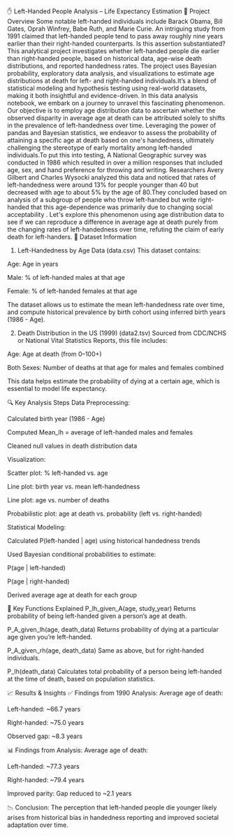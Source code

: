 ✋ Left-Handed People Analysis – Life Expectancy Estimation
📌 Project Overview
Some notable left-handed individuals include Barack Obama, Bill Gates, Oprah Winfrey, Babe Ruth, and Marie Curie. An intriguing study from 1991 claimed that left-handed people tend to pass away roughly nine years earlier than their right-handed counterparts. Is this assertion substantiated?
This analytical project investigates whether left-handed people die earlier than right-handed people, based on historical data, age-wise death distributions, and reported handedness rates. The project uses Bayesian probability, exploratory data analysis, and visualizations to estimate age distributions at death for left- and right-handed individuals.It’s a blend of statistical modeling and hypothesis testing using real-world datasets, making it both insightful and evidence-driven.
In this data analysis notebook, we embark on a journey to unravel this fascinating phenomenon. Our objective is to employ age distribution data to ascertain whether the observed disparity in average age at death can be attributed solely to shifts in the prevalence of left-handedness over time. Leveraging the power of pandas and Bayesian statistics, we endeavor to assess the probability of attaining a specific age at death based on one's handedness, ultimately challenging the stereotype of early mortality among left-handed individuals.To put this into testing, A National Geographic survey was conducted in 1986 which 
resulted in over a million responses that included age, sex, and hand preference for throwing and writing. Researchers Avery Gilbert and Charles Wysocki analyzed this data and noticed that rates of left-handedness were around 13% for people younger than 40 but decreased with age to about 5% by the age of 80.They concluded based on analysis of a 
subgroup of people who throw left-handed but write right-handed that this age-dependence 
was primarily due to changing social acceptability . Let's explore this phenomenon using age distribution data to see if we can reproduce a difference in average age at death purely from the changing rates of left-handedness over time, refuting the claim of early death for left-handers.
📂 Dataset Information
1. Left-Handedness by Age Data (data.csv)
This dataset contains:

Age: Age in years

Male: % of left-handed males at that age

Female: % of left-handed females at that age

The dataset allows us to estimate the mean left-handedness rate over time, and compute historical prevalence by birth cohort using inferred birth years (1986 - Age).

2. Death Distribution in the US (1999) (data2.tsv)
Sourced from CDC/NCHS or National Vital Statistics Reports, this file includes:

Age: Age at death (from 0–100+)

Both Sexes: Number of deaths at that age for males and females combined

This data helps estimate the probability of dying at a certain age, which is essential to model life expectancy.

🔍 Key Analysis Steps
Data Preprocessing:

Calculated birth year (1986 - Age)

Computed Mean_lh = average of left-handed males and females

Cleaned null values in death distribution data

Visualization:

Scatter plot: % left-handed vs. age

Line plot: birth year vs. mean left-handedness

Line plot: age vs. number of deaths

Probabilistic plot: age at death vs. probability (left vs. right-handed)

Statistical Modeling:

Calculated P(left-handed | age) using historical handedness trends

Used Bayesian conditional probabilities to estimate:

P(age | left-handed)

P(age | right-handed)

Derived average age at death for each group

🤖 Key Functions Explained
P_lh_given_A(age, study_year)
Returns probability of being left-handed given a person’s age at death.

P_A_given_lh(age, death_data)
Returns probability of dying at a particular age given you’re left-handed.

P_A_given_rh(age, death_data)
Same as above, but for right-handed individuals.

P_lh(death_data)
Calculates total probability of a person being left-handed at the time of death, based on population statistics.

📈 Results & Insights
✅ Findings from 1990 Analysis:
Average age of death:

Left-handed: ~66.7 years

Right-handed: ~75.0 years

Observed gap: ~8.3 years

📊 Findings from Analysis:
Average age of death:

Left-handed: ~77.3 years

Right-handed: ~79.4 years

Improved parity: Gap reduced to ~2.1 years

📉 Conclusion: The perception that left-handed people die younger likely arises from historical bias in handedness reporting and improved societal adaptation over time.

